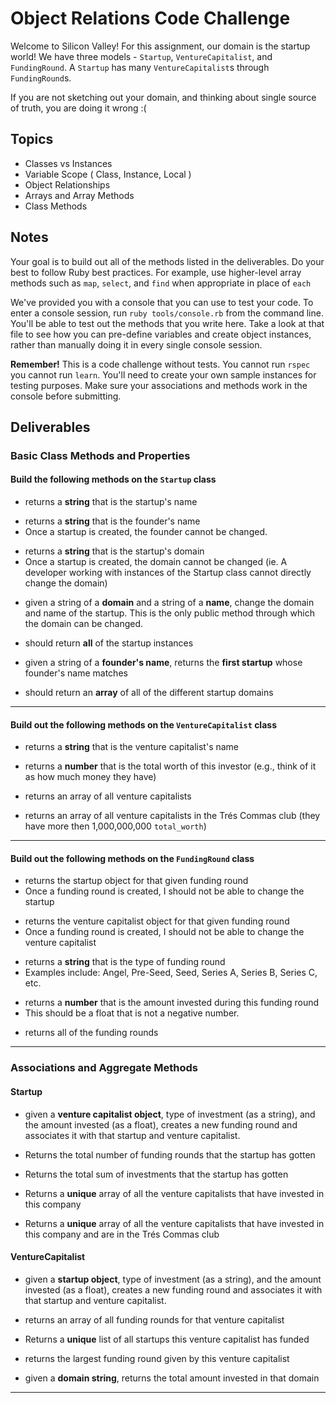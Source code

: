 # Object Relations Code Challenge

Welcome to Silicon Valley! For this assignment, our domain is the startup world! We have three models - `Startup`, `VentureCapitalist`, and `FundingRound`. A `Startup` has many `VentureCapitalist`s through `FundingRound`s.

If you are not sketching out your domain, and thinking about single source of truth,
you are doing it wrong :(

## Topics

- Classes vs Instances
- Variable Scope ( Class, Instance, Local )
- Object Relationships
- Arrays and Array Methods
- Class Methods

## Notes

Your goal is to build out all of the methods listed in the deliverables. Do your best to follow Ruby best practices. For example, use higher-level array methods such as `map`, `select`, and `find` when appropriate in place of `each`

We've provided you with a console that you can use to test your code. To enter a console session, run `ruby tools/console.rb` from the command line. You'll be able to test out the methods that you write here. Take a look at that file to see how you can pre-define variables and create object instances, rather than manually doing it in every single console session.

**Remember!** This is a code challenge without tests. You cannot run `rspec` you cannot run `learn`. You'll need to create your own sample instances for testing purposes. Make sure your associations and methods work in the console before submitting.

## Deliverables

### Basic Class Methods and Properties

#### Build the following methods on the `Startup` class

<!-- - `Startup#name` -->
  - returns a **string** that is the startup's name
<!-- - `Startup#founder` -->
  - returns a **string** that is the founder's name
  - Once a startup is created, the founder cannot be changed.
<!-- - `Startup#domain` -->
  - returns a **string** that is the startup's domain
  - Once a startup is created, the domain cannot be changed (ie. A developer working with instances of the Startup class cannot directly change the domain)
<!-- - `Startup#pivot` -->
  - given a string of a **domain** and a string of a **name**, change the domain and name of the startup. This is the only public method through which the domain can be changed.
<!-- - `Startup.all` -->
  - should return **all** of the startup instances
<!-- - `Startup.find_by_founder` -->
  - given a string of a **founder's name**, returns the **first startup** whose founder's name matches
<!-- - `Startup.domains` -->
  - should return an **array** of all of the different startup domains

---

#### Build out the following methods on the `VentureCapitalist` class

<!-- - `VentureCapitalist#name` -->
  - returns a **string** that is the venture capitalist's name
<!-- - `VentureCapitalist#total_worth` -->
  - returns a **number** that is the total worth of this investor (e.g., think of it as how much money they have)
<!-- - `VentureCapitalist.all` -->
  - returns an array of all venture capitalists
<!-- - `VentureCapitalist.tres_commas_club` -->
  - returns an array of all venture capitalists in the Trés Commas club (they have more then 1,000,000,000 `total_worth`)

---

#### Build out the following methods on the `FundingRound` class

<!-- - `FundingRound#startup` -->
  - returns the startup object for that given funding round
  - Once a funding round is created, I should not be able to change the startup
<!-- - `FundingRound#venture_capitalist` -->
  - returns the venture capitalist object for that given funding round
  - Once a funding round is created, I should not be able to change the venture capitalist
<!-- - `FundingRound#type` -->
  - returns a **string** that is the type of funding round
  - Examples include: Angel, Pre-Seed, Seed, Series A, Series B, Series C, etc.
<!-- - `FundingRound#investment` -->
  - returns a **number** that is the amount invested during this funding round
  - This should be a float that is not a negative number.
<!-- - `FundingRound.all` -->
  - returns all of the funding rounds

---

### Associations and Aggregate Methods

#### Startup

<!-- - `Startup#sign_contract` -->
  - given a **venture capitalist object**, type of investment (as a string), and the amount invested (as a float), creates a new funding round and associates it with that startup and venture capitalist.
<!-- - `Startup#num_funding_rounds` -->
  - Returns the total number of funding rounds that the startup has gotten
<!-- - `Startup#total_funds` -->
  - Returns the total sum of investments that the startup has gotten
<!-- - `Startup#investors` -->
  - Returns a **unique** array of all the venture capitalists that have invested in this company
<!-- - `Startup#big_investors` -->
  - Returns a **unique** array of all the venture capitalists that have invested in this company and are in the Trés Commas club

#### VentureCapitalist

<!-- - `VentureCapitalist#offer_contract` -->
  - given a **startup object**, type of investment (as a string), and the amount invested (as a float), creates a new funding round and associates it with that startup and venture capitalist.
<!-- - `VentureCapitalist#funding_rounds` -->
  - returns an array of all funding rounds for that venture capitalist
<!-- - `VentureCapitalist#portfolio` -->
  - Returns a **unique** list of all startups this venture capitalist has funded
<!-- - `VentureCapitalist#biggest_investment` -->
  - returns the largest funding round given by this venture capitalist
<!-- - `VentureCapitalist#invested` -->
  - given a **domain string**, returns the total amount invested in that domain

---
